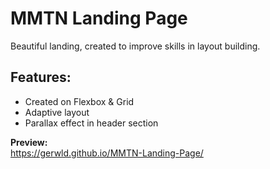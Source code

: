 # MMTN Landing Page
Beautiful landing, created to improve skills in layout building. 

## Features: 
- Created on Flexbox & Grid
- Adaptive layout
- Parallax effect in header section

<b>Preview:</b><br>
https://gerwld.github.io/MMTN-Landing-Page/
